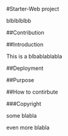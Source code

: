 #Starter-Web project

blblblblbb

##Contribution

##Introduction

This is a blbablablabla

##Deployment

##Purpose

##How to contirbute

###Copyright

some blabla

even more blabla